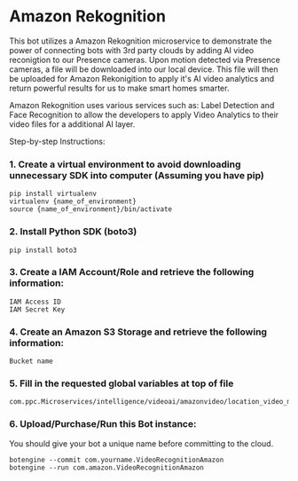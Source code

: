# Amazon Rekognition

This bot utilizes a Amazon Rekognition microservice to demonstrate the power of connecting bots with 3rd party clouds by adding AI video reconigtion to our Presence cameras. Upon motion detected via Presence cameras, a file will be downloaded into our local device. This file will then be uploaded for Amazon Rekonigition to apply it's AI video analytics and return powerful results for us to make smart homes smarter.

Amazon Rekognition uses various services such as: Label Detection and Face Recognition to allow the developers to apply Video Analytics to their video files for a additional AI layer.

Step-by-step Instructions:

### 1. Create a virtual environment to avoid downloading unnecessary SDK into computer (Assuming you have pip)
    pip install virtualenv
    virtualenv {name_of_environment}
    source {name_of_environment}/bin/activate
    
### 2. Install Python SDK (boto3)
    pip install boto3
    
### 3. Create a IAM Account/Role and retrieve the following information: 
    IAM Access ID
    IAM Secret Key

### 4. Create an Amazon S3 Storage and retrieve the following information:
    Bucket name

### 5. Fill in the requested global variables at top of file 
    com.ppc.Microservices/intelligence/videoai/amazonvideo/location_video_microservice.py

### 6. Upload/Purchase/Run this Bot instance:
   
You should give your bot a unique name before committing to the cloud.

    botengine --commit com.yourname.VideoRecognitionAmazon
    botengine --run com.amazon.VideoRecognitionAmazon

